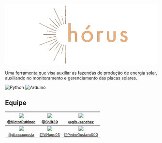 ![Logo](https://raw.githubusercontent.com/Project-Horus-G9/.github/main/Logo.png)

Uma ferramenta que visa auxiliar as fazendas de produção de energia solar, auxiliando no monitoramento e gerenciamento das placas solares.

![Python](https://img.shields.io/badge/python-3670A0?style=for-the-badge&logo=python&logoColor=ffdd54) ![Arduino](https://img.shields.io/badge/-Arduino-00979D?style=for-the-badge&logo=Arduino&logoColor=white)
## Equipe

| [<img src="https://avatars.githubusercontent.com/VictorRubinec" width="115"><br><small>@VictorRubinec</small>](https://github.com/VictorRubinec) |  [<img src="https://avatars.githubusercontent.com/Shift39" width="115"><br><small>@Shift39</small>](https://github.com/Shift39) |  [<img src="https://avatars.githubusercontent.com/gih-sanchez" width="115"><br><small>@gih-sanchez</small>](https://github.com/gih-sanchez)
| :---: | :---: | :---: |
|  [<img src="https://avatars.githubusercontent.com/dianaaugusta" width="115"><br><small>@dianaaugusta</small>](https://github.com/dianaaugusta)  | [<img src="https://avatars.githubusercontent.com/ViHugo03" width="115"><br><small>@ViHugo03</small>](https://github.com/ViHugo03) | [<img src="https://avatars.githubusercontent.com/PedroGustavo000" width="115"><br><small>@PedroGustavo000</small>](https://github.com/PedroGustavo000) 
